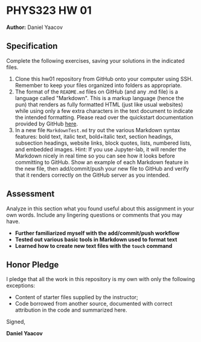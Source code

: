# PHYS323 HW 01

**Author:** 
Daniel Yaacov

## Specification

Complete the following exercises, saving your solutions in the indicated files. 

1. Clone this hw01 repository from GitHub onto your computer using SSH. Remember to keep your files organized into folders as appropriate.
1. The format of the `README.md` files on GitHub (and any .md file) is a language called "Markdown". This is a markup language (hence the pun) that renders as fully formatted HTML (just like usual websites) while using only a few extra characters in the text document to indicate the intended formatting. Please read over the quickstart documentation provided by GitHub [here](https://help.github.com/en/articles/basic-writing-and-formatting-syntax).
1. In a new file `MarkdownTest.md` try out the various Markdown syntax features: bold text, italic text, bold+italic text, section headings, subsection headings, website links, block quotes, lists, numbered lists, and embedded images. Hint: If you use Jupyter-lab, it will render the Markdown nicely in real time so you can see how it looks before committing to GitHub. Show an example of each Markdown feature in the new file, then add/commit/push your new file to GitHub and verify that it renders correctly on the GitHub server as you intended. 

## Assessment

Analyze in this section what you found useful about this assignment in your own words. Include any lingering questions or comments that you may have.

- **Further familiarized myself with the add/commit/push workflow**
- **Tested out various basic tools in Markdown used to format text**
- **Learned how to create new text files with the `touch` command**

## Honor Pledge

I pledge that all the work in this repository is my own with only the following exceptions:

* Content of starter files supplied by the instructor;
* Code borrowed from another source, documented with correct attribution in the code and summarized here.

Signed,

**Daniel Yaacov**
